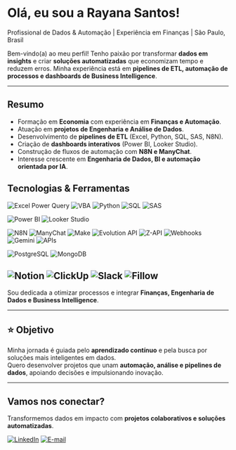 # Olá, eu sou a Rayana Santos! 

Profissional de Dados & Automação | Experiência em Finanças | São Paulo, Brasil  

Bem-vindo(a) ao meu perfil! Tenho paixão por transformar **dados em insights** e criar **soluções automatizadas** que economizam tempo e reduzem erros. Minha experiência está em **pipelines de ETL, automação de processos e dashboards de Business Intelligence**.  

---

## Resumo  
- Formação em **Economia** com experiência em **Finanças e Automação**.  
- Atuação em **projetos de Engenharia e Análise de Dados**.  
- Desenvolvimento de **pipelines de ETL** (Excel, Python, SQL, SAS, N8N).  
- Criação de **dashboards interativos** (Power BI, Looker Studio).  
- Construção de fluxos de automação com **N8N e ManyChat**.  
- Interesse crescente em **Engenharia de Dados, BI e automação orientada por IA**.    

## Tecnologias & Ferramentas
![Excel Power Query](https://img.shields.io/badge/Power%20Query-217346?style=for-the-badge&logo=microsoft-excel&logoColor=white)
![VBA](https://img.shields.io/badge/VBA-217346?style=for-the-badge&logo=microsoft-excel&logoColor=white)
![Python](https://img.shields.io/badge/Python-3776AB?style=for-the-badge&logo=python&logoColor=white)
![SQL](https://img.shields.io/badge/SQL-336791?style=for-the-badge&logo=database&logoColor=white)
![SAS](https://img.shields.io/badge/SAS-1E90FF?style=for-the-badge&logo=sas&logoColor=white)

![Power BI](https://img.shields.io/badge/Power%20BI-F2C811?style=for-the-badge&logo=power-bi&logoColor=black)
![Looker Studio](https://img.shields.io/badge/Looker%20Studio-4285F4?style=for-the-badge&logo=googleanalytics&logoColor=white)

![N8N](https://img.shields.io/badge/N8N-EA4AAA?style=for-the-badge&logo=n8n&logoColor=white)
![ManyChat](https://img.shields.io/badge/ManyChat-0084FF?style=for-the-badge&logo=messenger&logoColor=white)
![Make](https://img.shields.io/badge/Make-5C2D91?style=for-the-badge&logo=make&logoColor=white)
![Evolution API](https://img.shields.io/badge/Evolution%20API-25D366?style=for-the-badge&logo=whatsapp&logoColor=white)
![Z-API](https://img.shields.io/badge/Z--API-25D366?style=for-the-badge&logo=whatsapp&logoColor=white)
![Webhooks](https://img.shields.io/badge/Webhooks-FF6F00?style=for-the-badge&logo=webhooks&logoColor=white)
![Gemini](https://img.shields.io/badge/Gemini-4285F4?style=for-the-badge&logo=googlegemini&logoColor=white)
![APIs](https://img.shields.io/badge/API-005571?style=for-the-badge&logo=fastapi&logoColor=white)

![PostgreSQL](https://img.shields.io/badge/PostgreSQL-4169E1?style=for-the-badge&logo=postgresql&logoColor=white)
![MongoDB](https://img.shields.io/badge/MongoDB-47A248?style=for-the-badge&logo=mongodb&logoColor=white)

![Notion](https://img.shields.io/badge/Notion-000000?style=for-the-badge&logo=notion&logoColor=white)
![ClickUp](https://img.shields.io/badge/ClickUp-7B68EE?style=for-the-badge&logo=clickup&logoColor=white)
![Slack](https://img.shields.io/badge/Slack-4A154B?style=for-the-badge&logo=slack&logoColor=white)
![Fillow](https://img.shields.io/badge/Fillow-FF4500?style=for-the-badge&logo=graphql&logoColor=white) 
---

Sou dedicada a otimizar processos e integrar **Finanças, Engenharia de Dados e Business Intelligence**.  

---

## ⭐ Objetivo  
Minha jornada é guiada pelo **aprendizado contínuo** e pela busca por soluções mais inteligentes em dados.  
Quero desenvolver projetos que unam **automação, análise e pipelines de dados**, apoiando decisões e impulsionando inovação.  

---

## Vamos nos conectar?  
Transformemos dados em impacto com **projetos colaborativos e soluções automatizadas**.  

[![LinkedIn](https://img.shields.io/badge/LinkedIn-0A66C2?style=for-the-badge&logo=linkedin&logoColor=white)](https://www.linkedin.com/in/rayana-santos-837b251b1)
[![E-mail](https://img.shields.io/badge/Email-D14836?style=for-the-badge&logo=gmail&logoColor=white)](mailto:rayana.limasanto@gmail.com)

